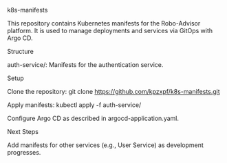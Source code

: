 k8s-manifests

This repository contains Kubernetes manifests for the Robo-Advisor platform. It is used to manage deployments and services via GitOps with Argo CD.

Structure





auth-service/: Manifests for the authentication service.

Setup





Clone the repository: git clone https://github.com/kpzxpf/k8s-manifests.git



Apply manifests: kubectl apply -f auth-service/



Configure Argo CD as described in argocd-application.yaml.

Next Steps

Add manifests for other services (e.g., User Service) as development progresses.
